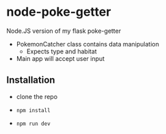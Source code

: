 # node-poke-getter

Node.JS version of my flask poke-getter

* PokemonCatcher class contains data manipulation
    * Expects type and habitat
* Main app will accept user input

## Installation

* clone the repo

* `npm install`

* `npm run dev`